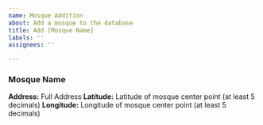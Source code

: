 ```yaml
---
name: Mosque Addition
about: Add a mosque to the database
title: Add [Mosque Name]
labels: ''
assignees: ''

---
```


### Mosque Name
**Address:** Full Address
**Latitude:** Latitude of mosque center point (at least 5 decimals)
**Longitude:** Longitude of mosque center point (at least 5 decimals)
